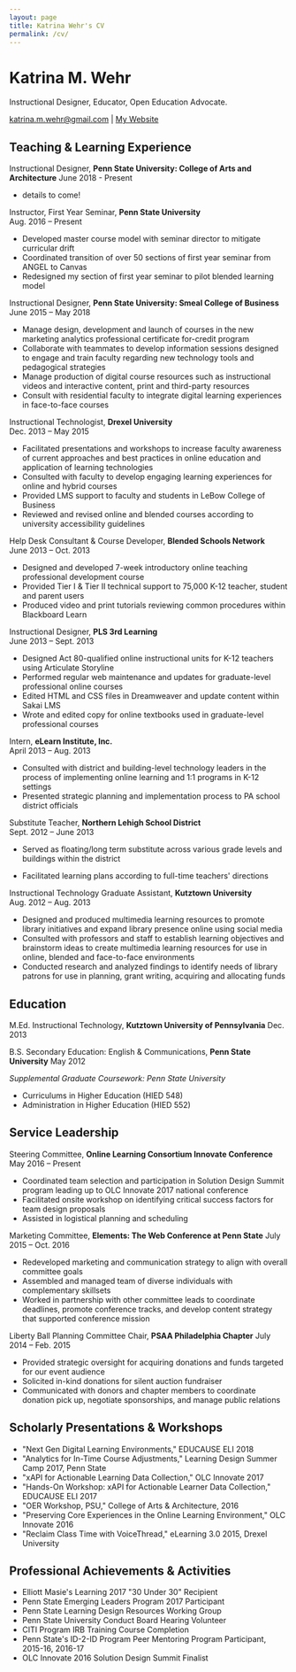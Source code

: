 ```yaml
---
layout: page
title: Katrina Wehr's CV
permalink: /cv/
---
```


# Katrina M. Wehr
Instructional Designer, Educator, Open Education Advocate.

<div id="webaddress">
<a href="katrina.m.wehr@gmail.com">katrina.m.wehr@gmail.com</a>
| <a href="/">My Website</a>
</div>




## Teaching &amp; Learning Experience

Instructional Designer, __Penn State University: College of Arts and Architecture__
June 2018 - Present

- details to come!

Instructor, First Year Seminar, __Penn State University__  
Aug. 2016 – Present

- Developed master course model with seminar director to mitigate curricular drift
- Coordinated transition of over 50 sections of first year seminar from ANGEL to Canvas
- Redesigned my section of first year seminar to pilot blended learning model

Instructional Designer, __Penn State University: Smeal College of Business__  
June 2015 – May 2018 

- Manage design, development and launch of courses in the new marketing analytics professional certificate for-credit program
- Collaborate with teammates to develop information sessions designed to engage and train faculty regarding new technology tools and pedagogical strategies
- Manage production of digital course resources such as instructional videos and interactive content, print and third-party resources
- Consult with residential faculty to integrate digital learning experiences in face-to-face courses

Instructional Technologist, __Drexel University__         
Dec. 2013 – May 2015

- Facilitated presentations and workshops to increase faculty awareness of current approaches and best practices in online education and application of learning technologies
- Consulted with faculty to develop engaging learning experiences for online and hybrid courses
- Provided LMS support to faculty and students in LeBow College of Business
- Reviewed and revised online and blended courses according to university accessibility guidelines

Help Desk Consultant &amp; Course Developer, __Blended Schools Network__         
June 2013 – Oct. 2013

- Designed and developed 7-week introductory online teaching professional development course
- Provided Tier I &amp; Tier II technical support to 75,000 K-12 teacher, student and parent users
- Produced video and print tutorials reviewing common procedures within Blackboard Learn

Instructional Designer, __PLS 3rd Learning__         
June 2013 – Sept. 2013

- Designed Act 80-qualified online instructional units for K-12 teachers using Articulate Storyline
- Performed regular web maintenance and updates for graduate-level professional online courses
- Edited HTML and CSS files in Dreamweaver and update content within Sakai LMS
- Wrote and edited copy for online textbooks used in graduate-level professional courses

Intern, __eLearn Institute, Inc.__        
April 2013 – Aug. 2013

- Consulted with district and building-level technology leaders in the process of implementing online learning and 1:1 programs in K-12 settings
- Presented strategic planning and implementation process to PA school district officials

Substitute Teacher, __Northern Lehigh School District__        
Sept. 2012 – June 2013

- Served as floating/long term substitute across various grade levels and buildings within the district

- Facilitated learning plans according to full-time teachers&#39; directions

Instructional Technology Graduate Assistant, __Kutztown University__         
Aug. 2012 – Aug. 2013

- Designed and produced multimedia learning resources to promote library initiatives and expand library presence online using social media
- Consulted with professors and staff to establish learning objectives and brainstorm ideas to create multimedia learning resources for use in online, blended and face-to-face environments
- Conducted research and analyzed findings to identify needs of library patrons for use in planning, grant writing, acquiring and allocating funds

## Education

M.Ed. Instructional Technology, __Kutztown University of Pennsylvania__         Dec. 2013

B.S. Secondary Education: English &amp; Communications, __Penn State University__         May 2012

_Supplemental Graduate Coursework: Penn State University_

- Curriculums in Higher Education (HIED 548)
- Administration in Higher Education (HIED 552)

## Service Leadership

Steering Committee, __Online Learning Consortium Innovate Conference__         May 2016 – Present

- Coordinated team selection and participation in Solution Design Summit program leading up to OLC Innovate 2017 national conference
- Facilitated onsite workshop on identifying critical success factors for team design proposals
- Assisted in logistical planning and scheduling

Marketing Committee, __Elements: The Web Conference at Penn State__        July 2015 – Oct. 2016

- Redeveloped marketing and communication strategy to align with overall committee goals
- Assembled and managed team of diverse individuals with complementary skillsets
- Worked in partnership with other committee leads to coordinate deadlines, promote conference tracks, and develop content strategy that supported conference mission

Liberty Ball Planning Committee Chair, __PSAA Philadelphia Chapter__         July 2014 – Feb. 2015

- Provided strategic oversight for acquiring donations and funds targeted for our event audience
- Solicited in-kind donations for silent auction fundraiser
- Communicated with donors and chapter members to coordinate donation pick up, negotiate sponsorships, and manage public relations

## Scholarly Presentations &amp; Workshops 

- &quot;Next Gen Digital Learning Environments,&quot; EDUCAUSE ELI 2018
- &quot;Analytics for In-Time Course Adjustments,&quot; Learning Design Summer Camp 2017, Penn State
- &quot;xAPI for Actionable Learning Data Collection,&quot; OLC Innovate 2017
- &quot;Hands-On Workshop: xAPI for Actionable Learner Data Collection,&quot; EDUCAUSE ELI 2017
- &quot;OER Workshop, PSU,&quot; College of Arts &amp; Architecture, 2016
- &quot;Preserving Core Experiences in the Online Learning Environment,&quot; OLC Innovate 2016
- &quot;Reclaim Class Time with VoiceThread,&quot; eLearning 3.0 2015, Drexel University

## Professional Achievements &amp; Activities

- Elliott Masie&#39;s Learning 2017 &quot;30 Under 30&quot; Recipient
- Penn State Emerging Leaders Program 2017 Participant
- Penn State Learning Design Resources Working Group
- Penn State University Conduct Board Hearing Volunteer
- CITI Program IRB Training Course Completion
- Penn State&#39;s ID-2-ID Program Peer Mentoring Program Participant, 2015-16, 2016-17
- OLC Innovate 2016 Solution Design Summit Finalist
